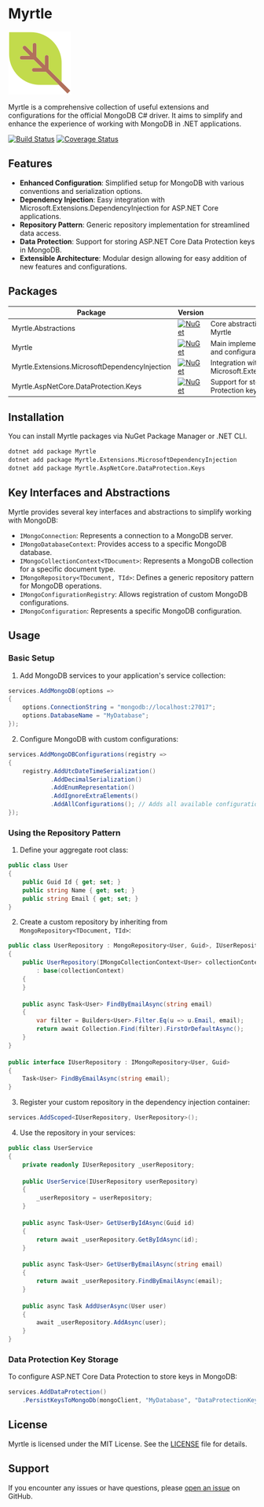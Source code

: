 # Myrtle

![Myrtle Logo](assets/logo/logo-128x128.png)

Myrtle is a comprehensive collection of useful extensions and configurations for the official MongoDB C# driver. It aims to simplify and enhance the experience of working with MongoDB in .NET applications.

[![Build Status](https://github.com/litenova/Myrtle/actions/workflows/ci-cd.yml/badge.svg)](https://github.com/litenova/Myrtle/actions/workflows/ci-cd.yml)
[![Coverage Status](https://coveralls.io/repos/github/litenova/Myrtle/badge.svg?branch=main)](https://coveralls.io/github/litenova/Myrtle?branch=main)

## Features

- **Enhanced Configuration**: Simplified setup for MongoDB with various conventions and serialization options.
- **Dependency Injection**: Easy integration with Microsoft.Extensions.DependencyInjection for ASP.NET Core applications.
- **Repository Pattern**: Generic repository implementation for streamlined data access.
- **Data Protection**: Support for storing ASP.NET Core Data Protection keys in MongoDB.
- **Extensible Architecture**: Modular design allowing for easy addition of new features and configurations.

## Packages

| Package | Version | Description |
|---------|---------|-------------|
| Myrtle.Abstractions | [![NuGet](https://img.shields.io/nuget/v/Myrtle.Abstractions.svg)](https://www.nuget.org/packages/Myrtle.Abstractions/) | Core abstractions and interfaces for Myrtle |
| Myrtle | [![NuGet](https://img.shields.io/nuget/v/Myrtle.svg)](https://www.nuget.org/packages/Myrtle/) | Main implementation of Myrtle extensions and configurations |
| Myrtle.Extensions.MicrosoftDependencyInjection | [![NuGet](https://img.shields.io/nuget/v/Myrtle.Extensions.MicrosoftDependencyInjection.svg)](https://www.nuget.org/packages/Myrtle.Extensions.MicrosoftDependencyInjection/) | Integration with Microsoft.Extensions.DependencyInjection |
| Myrtle.AspNetCore.DataProtection.Keys | [![NuGet](https://img.shields.io/nuget/v/Myrtle.AspNetCore.DataProtection.Keys.svg)](https://www.nuget.org/packages/Myrtle.AspNetCore.DataProtection.Keys/) | Support for storing ASP.NET Core Data Protection keys in MongoDB |

## Installation

You can install Myrtle packages via NuGet Package Manager or .NET CLI.

```bash
dotnet add package Myrtle
dotnet add package Myrtle.Extensions.MicrosoftDependencyInjection
dotnet add package Myrtle.AspNetCore.DataProtection.Keys
```

## Key Interfaces and Abstractions

Myrtle provides several key interfaces and abstractions to simplify working with MongoDB:

- `IMongoConnection`: Represents a connection to a MongoDB server.
- `IMongoDatabaseContext`: Provides access to a specific MongoDB database.
- `IMongoCollectionContext<TDocument>`: Represents a MongoDB collection for a specific document type.
- `IMongoRepository<TDocument, TId>`: Defines a generic repository pattern for MongoDB operations.
- `IMongoConfigurationRegistry`: Allows registration of custom MongoDB configurations.
- `IMongoConfiguration`: Represents a specific MongoDB configuration.

## Usage

### Basic Setup

1. Add MongoDB services to your application's service collection:

```csharp
services.AddMongoDB(options =>
{
    options.ConnectionString = "mongodb://localhost:27017";
    options.DatabaseName = "MyDatabase";
});
```

2. Configure MongoDB with custom configurations:

```csharp
services.AddMongoDBConfigurations(registry =>
{
    registry.AddUtcDateTimeSerialization()
            .AddDecimalSerialization()
            .AddEnumRepresentation()
            .AddIgnoreExtraElements()
            .AddAllConfigurations(); // Adds all available configurations
});
```

### Using the Repository Pattern

1. Define your aggregate root class:

```csharp
public class User
{
    public Guid Id { get; set; }
    public string Name { get; set; }
    public string Email { get; set; }
}
```

2. Create a custom repository by inheriting from `MongoRepository<TDocument, TId>`:

```csharp
public class UserRepository : MongoRepository<User, Guid>, IUserRepository
{
    public UserRepository(IMongoCollectionContext<User> collectionContext) 
        : base(collectionContext)
    {
    }

    public async Task<User> FindByEmailAsync(string email)
    {
        var filter = Builders<User>.Filter.Eq(u => u.Email, email);
        return await Collection.Find(filter).FirstOrDefaultAsync();
    }
}

public interface IUserRepository : IMongoRepository<User, Guid>
{
    Task<User> FindByEmailAsync(string email);
}
```

3. Register your custom repository in the dependency injection container:

```csharp
services.AddScoped<IUserRepository, UserRepository>();
```

4. Use the repository in your services:

```csharp
public class UserService
{
    private readonly IUserRepository _userRepository;

    public UserService(IUserRepository userRepository)
    {
        _userRepository = userRepository;
    }

    public async Task<User> GetUserByIdAsync(Guid id)
    {
        return await _userRepository.GetByIdAsync(id);
    }

    public async Task<User> GetUserByEmailAsync(string email)
    {
        return await _userRepository.FindByEmailAsync(email);
    }

    public async Task AddUserAsync(User user)
    {
        await _userRepository.AddAsync(user);
    }
}
```

### Data Protection Key Storage

To configure ASP.NET Core Data Protection to store keys in MongoDB:

```csharp
services.AddDataProtection()
    .PersistKeysToMongoDb(mongoClient, "MyDatabase", "DataProtectionKeys");
```

## License

Myrtle is licensed under the MIT License. See the [LICENSE](LICENSE) file for details.

## Support

If you encounter any issues or have questions, please [open an issue](https://github.com/litenova/Myrtle/issues) on GitHub.